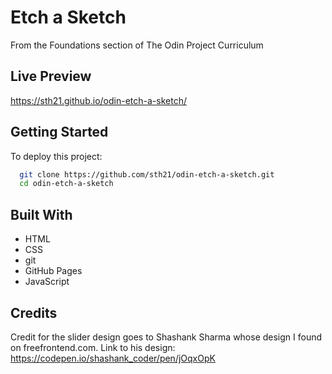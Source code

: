 # Etch a Sketch

From the Foundations section of The Odin Project Curriculum

## Live Preview

https://sth21.github.io/odin-etch-a-sketch/

## Getting Started

To deploy this project:

```bash
  git clone https://github.com/sth21/odin-etch-a-sketch.git
  cd odin-etch-a-sketch
```

## Built With

- HTML
- CSS
- git
- GitHub Pages
- JavaScript

## Credits

Credit for the slider design goes to Shashank Sharma whose design I found on freefrontend.com. Link to his design: https://codepen.io/shashank_coder/pen/jOqxOpK
